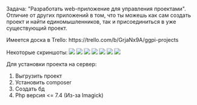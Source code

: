 Задача: "Разработать web-приложение для управления проектами". Отличие от других приложений в том, что ты можешь как сам создать проект и найти единомышленников, так и присоединиться в уже существующий проект.
<p> Имеется доска в Trello: https://trello.com/b/GrjaNx9A/ggpi-projects </p>
<p>Некоторые скриншоты:
<img src="https://user-images.githubusercontent.com/45584502/109651855-78541380-7b78-11eb-886f-b915150c2d1b.png"></img>
<img src="https://user-images.githubusercontent.com/45584502/109652439-3bd4e780-7b79-11eb-8285-f1abb87c1d11.png"></img>
<img src="https://user-images.githubusercontent.com/45584502/109652593-6c1c8600-7b79-11eb-8ca0-1f0a7df9147d.png"></img>
<img src="https://user-images.githubusercontent.com/45584502/109652780-a38b3280-7b79-11eb-9d88-854a97137244.png"></img>
<img src="https://user-images.githubusercontent.com/45584502/109652847-b4d43f00-7b79-11eb-92a3-43e1fc8d5503.png"></img>
<img src="https://user-images.githubusercontent.com/45584502/109652904-c9b0d280-7b79-11eb-87dc-019bca22dd44.png"></img>
<img src="https://user-images.githubusercontent.com/45584502/109653013-e77e3780-7b79-11eb-994a-edd3eb9e1d0f.png"></img>

Для установки проекта на сервер:
1. Выгрузить проект
2. Установить composer
3. Создать бд
4. Php версия <= 7.4 (Из-за Imagick)
